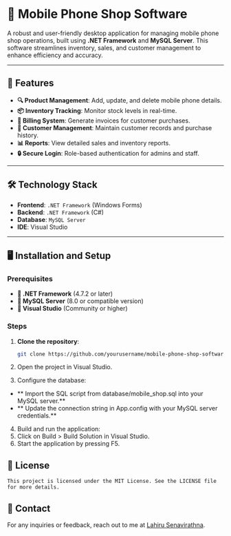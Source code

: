 # 📱 Mobile Phone Shop Software 

A robust and user-friendly desktop application for managing mobile phone shop operations, built using **.NET Framework** and **MySQL Server**. This software streamlines inventory, sales, and customer management to enhance efficiency and accuracy.

---

## 🚀 Features
- **🔍 Product Management**: Add, update, and delete mobile phone details.
- **📦 Inventory Tracking**: Monitor stock levels in real-time.
- **🧾 Billing System**: Generate invoices for customer purchases.
- **👥 Customer Management**: Maintain customer records and purchase history.
- **📊 Reports**: View detailed sales and inventory reports.
- **🔒 Secure Login**: Role-based authentication for admins and staff.

---

## 🛠️ Technology Stack
- **Frontend**: `.NET Framework` (Windows Forms)
- **Backend**: `.NET Framework` (C#)
- **Database**: `MySQL Server`
- **IDE**: Visual Studio

---

## 🖥️ Installation and Setup

### Prerequisites
- **📌 .NET Framework** (4.7.2 or later)
- **📌 MySQL Server** (8.0 or compatible version)
- **📌 Visual Studio** (Community or higher)

### Steps
1. **Clone the repository**:
   ```bash
   git clone https://github.com/yourusername/mobile-phone-shop-software.git
   ```

2. Open the project in Visual Studio.
3. Configure the database:
- ** Import the SQL script from database/mobile_shop.sql into your MySQL server.**
- ** Update the connection string in App.config with your MySQL server credentials.**
4. Build and run the application:
5. Click on Build > Build Solution in Visual Studio.
6. Start the application by pressing F5.


## 📝 License
    This project is licensed under the MIT License. See the LICENSE file for more details.
    
## 📧 Contact
For any inquiries or feedback, reach out to me at [Lahiru Senavirathna](https://bit.ly/Lahiru_Senavirathna).
